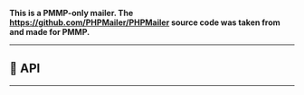 **This is a PMMP-only mailer. The https://github.com/PHPMailer/PHPMailer source code was taken from and made for PMMP.**

---

## 📑 API
---
